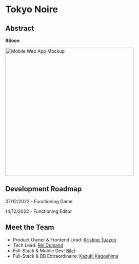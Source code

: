 # Tokyo Noire

## Abstract

**#Soon**

<img src="https://user-images.githubusercontent.com/109033825/204788539-cca135d8-93ae-466f-8eea-d95f9cdee050.png" alt="Mobile Web App Mockup" width="400">


## Development Roadmap

07/12/2022 - Functioning Game

14/12/2022 - Functioning Editor


## Meet the Team

- Product Owner & Frontend Lead: [Kristine Tuazon](https://github.com/kristinetuazon)
- Tech Lead: [Rèï Dumand](https://github.com/rei-dumand)
- Full-Stack & Mobile Dev: [Bilel](https://github.com/bibi-jp)
- Full-Stack & DB Extraordinaire: [Kazuki Kagoshima](https://github.com/Kazuki123-k)
